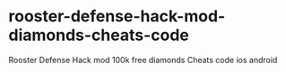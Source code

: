 # rooster-defense-hack-mod-diamonds-cheats-code
Rooster Defense Hack mod 100k free diamonds Cheats code ios android
